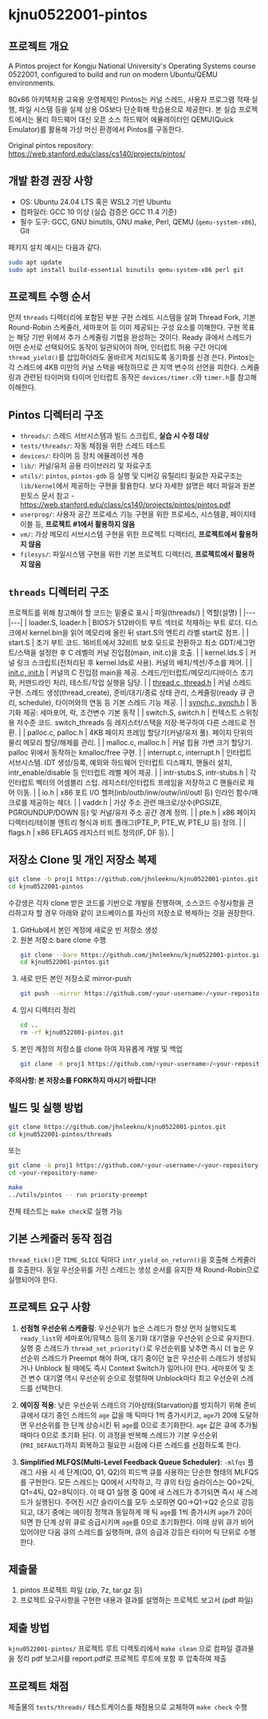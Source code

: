 # kjnu0522001-pintos

## 프로젝트 개요
A Pintos project for Kongju National University's Operating Systems course 0522001, configured to build and run on modern Ubuntu/QEMU environments.

80x86 아키텍처용 교육용 운영체제인 Pintos는 커널 스레드, 사용자 프로그램 적재·실행, 파일 시스템 등을 실제 상용 OS보다 단순화해 학습용으로 제공한다. 본 실습 프로젝트에서는 물리 하드웨어 대신 오픈 소스 하드웨어 에뮬레이터인 QEMU(Quick Emulator)를 활용해 가상 머신 환경에서 Pintos를 구동한다. 

Original pintos repository: https://web.stanford.edu/class/cs140/projects/pintos/


## 개발 환경 권장 사항
- OS: Ubuntu 24.04 LTS 혹은 WSL2 기반 Ubuntu 
- 컴파일러: GCC 10 이상 (실습 검증은 GCC 11.4 기준)
- 필수 도구: GCC, GNU binutils, GNU make, Perl, QEMU (`qemu-system-x86`), Git

패키지 설치 예시는 다음과 같다.
```bash
sudo apt update
sudo apt install build-essential binutils qemu-system-x86 perl git
```

## 프로젝트 수행 순서
먼저 `threads` 디렉터리에 포함된 부분 구현 스레드 시스템을 살펴 Thread Fork, 기본 Round-Robin 스케줄러, 세마포어 등 이미 제공되는 구성 요소를 이해한다. 구현 목표는 해당 기반 위에서 추가 스케줄링 기법을 완성하는 것이다. Ready 큐에서 스레드가 어떤 순서로 선택되어도 동작이 일관되어야 하며, 인터럽트 허용 구간 어디에 `thread_yield()`를 삽입하더라도 올바르게 처리되도록 동기화를 신경 쓴다. Pintos는 각 스레드에 4KB 미만의 커널 스택을 배정하므로 큰 지역 변수의 선언을 피한다. 스케줄링과 관련된 타이머와 타이머 인터럽트 동작은 `devices/timer.c`와 `timer.h`를 참고해 이해한다. 

## Pintos 디렉터리 구조
- `threads/`: 스레드 서브시스템과 빌드 스크립트, **실습 시 수정 대상**
- `tests/threads/`: 자동 채점을 위한 스레드 테스트
- `devices/`: 타이머 등 장치 에뮬레이션 계층
- `lib/`: 커널/유저 공용 라이브러리 및 자료구조
- `utils/`: `pintos`, `pintos-gdb` 등 실행 및 디버깅 유틸리티
필요한 자료구조는 `lib/kernel`에서 제공하는 구현을 활용한다. 보다 자세한 설명은 헤더 파일과 원본 핀토스 문서 참고 - https://web.stanford.edu/class/cs140/projects/pintos/pintos.pdf 
- `userprog/`: 사용자 공간 프로세스 기능 구현을 위한 프로세스, 시스템콜, 페이지테이블 등, **프로젝트 #1에서 활용하지 않음**
- `vm/`: 가상 메모리 서브시스템 구현을 위한 프로젝트 디렉터리, **프로젝트에서 활용하지 않음**
- `filesys/`: 파일시스템 구현을 위한 기본 프로젝트 디렉터리, **프로젝트에서 활용하지 않음**

## `threads` 디렉터리 구조 
프로젝트를 위해 참고해야 할 코드는 밑줄로 표시
| 파일(threads/) | 역할(설명) |
|---|---|
| loader.S, loader.h | BIOS가 512바이트 부트 섹터로 적재하는 부트 로더. 디스크에서 kernel.bin을 읽어 메모리에 올린 뒤 start.S의 엔트리 라벨 start로 점프. |
| start.S | 초기 부트 코드. 16비트에서 32비트 보호 모드로 전환하고 최소 GDT/세그먼트/스택을 설정한 후 C 레벨의 커널 진입점(main, init.c)을 호출. |
| kernel.lds.S | 커널 링크 스크립트(전처리된 후 kernel.lds로 사용). 커널의 배치/섹션/주소를 제어. |
| <ins>init.c, init.h</ins> | 커널의 C 진입점 main을 제공. 스레드/인터럽트/메모리/디바이스 초기화, 커맨드라인 처리, 테스트/작업 실행을 담당. |
| <ins>thread.c, thread.h</ins> | 커널 스레드 구현. 스레드 생성(thread_create), 준비/대기/종료 상태 관리, 스케줄링(ready 큐 관리, schedule), 타이머와의 연동 등 기본 스레드 기능 제공. |
| <ins>synch.c, synch.h</ins> | 동기화 제공: 세마포어, 락, 조건변수 기본 동작 |
| switch.S, switch.h | 컨텍스트 스위칭용 저수준 코드. switch_threads 등 레지스터/스택을 저장·복구하여 다른 스레드로 전환. |
| palloc.c, palloc.h | 4KB 페이지 프레임 할당기(커널/유저 풀). 페이지 단위의 물리 메모리 할당/해제를 관리. |
| malloc.c, malloc.h | 커널 힙용 가변 크기 할당기. palloc 위에서 동작하는 kmalloc/free 구현. |
| interrupt.c, interrupt.h | 인터럽트 서브시스템. IDT 생성/등록, 예외와 하드웨어 인터럽트 디스패치, 핸들러 설치, intr_enable/disable 등 인터럽트 레벨 제어 제공. |
| intr-stubs.S, intr-stubs.h | 각 인터럽트 벡터의 어셈블리 스텁. 레지스터/인터럽트 프레임을 저장하고 C 핸들러로 제어 이동. |
| io.h | x86 포트 I/O 헬퍼(inb/outb/inw/outw/inl/outl 등) 인라인 함수/매크로를 제공하는 헤더. |
| vaddr.h | 가상 주소 관련 매크로/상수(PGSIZE, PGROUNDUP/DOWN 등) 및 커널/유저 주소 공간 경계 정의. |
| pte.h | x86 페이지 디렉터리/테이블 엔트리 형식과 비트 플래그(PTE_P, PTE_W, PTE_U 등) 정의. |
| flags.h | x86 EFLAGS 레지스터 비트 정의(IF, DF 등). |

## 저장소 Clone 및 개인 저장소 복제 
```bash
git clone -b proj1 https://github.com/jhnleeknu/kjnu0522001-pintos.git
cd kjnu0522001-pintos
```
수강생은 각자 clone 받은 코드를 기반으로 개발을 진행하며, 소스코드 수정사항을 관리하고자 할 경우 아래와 같이 코드베이스를 자신의 저장소로 복제하는 것을 권장한다. 
1. GitHub에서 본인 계정에 새로운 빈 저장소 생성
2. 원본 저장소 bare clone 수행
   ```bash
   git clone --bare https://github.com/jhnleeknu/kjnu0522001-pintos.git
   cd kjnu0522001-pintos.git
   ```
3. 새로 만든 본인 저장소로 mirror-push
   ```bash
   git push --mirror https://github.com/<your-username>/<your-repository-name>.git
   ```
5. 임시 디렉터리 정리
   ```bash
   cd ..
   rm -rf kjnu0522001-pintos.git
   ```
5. 본인 계정의 저장소를 clone 하여 자유롭게 개발 및 백업
   ```bash
   git clone -b proj1 https://github.com/<your-username>/<your-repository-name>.git
   ```
**주의사항: 본 저장소를 FORK하지 마시기 바랍니다!** 

## 빌드 및 실행 방법
```bash
git clone https://github.com/jhnleeknu/kjnu0522001-pintos.git
cd kjnu0522001-pintos/threads
```
또는
```bash
git clone -b proj1 https://github.com/<your-username>/<your-repository-name>.git
cd <your-repository-name>
```

```bash
make
../utils/pintos -- run priority-preempt
```
전체 테스트는 `make check`로 실행 가능 

## 기본 스케줄러 동작 점검
`thread_tick()`은 `TIME_SLICE` 틱마다 `intr_yield_on_return()`을 호출해 스케줄러를 호출한다. 동일 우선순위를 가진 스레드는 생성 순서를 유지한 채 Round-Robin으로 실행되어야 한다. 

## 프로젝트 요구 사항
1. **선점형 우선순위 스케줄링**: 우선순위가 높은 스레드가 항상 먼저 실행되도록 `ready_list`와 세마포어/뮤텍스 등의 동기화 대기열을 우선순위 순으로 유지한다. 실행 중 스레드가 `thread_set_priority()`로 우선순위를 낮추면 즉시 더 높은 우선순위 스레드가 Preempt 해야 하며, 대기 중이던 높은 우선순위 스레드가 생성되거나 Unblock 될 때에도 즉시 Context Switch가 일어나야 한다. 세마포어 및 조건 변수 대기열 역시 우선순위 순으로 정렬하며 Unblock마다 최고 우선순위 스레드를 선택한다.  

2. **에이징 적용**: 낮은 우선순위 스레드의 기아상태(Starvation)를 방지하기 위해 준비 큐에서 대기 중인 스레드의 `age` 값을 매 틱마다 1씩 증가시키고, `age`가 20에 도달하면 우선순위를 한 단계 상승시킨 뒤 `age`를 0으로 초기화한다. `age` 값은 큐에 추가될 때마다 0으로 초기화 된다. 이 과정을 반복해 스레드가 기본 우선순위(`PRI_DEFAULT`)까지 회복하고 필요한 시점에 다른 스레드를 선점하도록 한다. 

3. **Simplified MLFQS(Multi-Level Feedback Queue Scheduler)**: `-mlfqs` 플래그 사용 시 세 단계(Q0, Q1, Q2)의 피드백 큐를 사용하는 단순한 형태의 MLFQS를 구현한다. 모든 스레드는 Q0에서 시작하고, 각 큐의 타임 슬라이스는 Q0=2틱, Q1=4틱, Q2=8틱이다. 이 때 Q1 실행 중 Q0에 새 스레드가 추가되면 즉시 새 스레드가 실행된다. 주어진 시간 슬라이스를 모두 소모하면 Q0→Q1→Q2 순으로 강등되고, 대기 중에는 에이징 정책과 동일하게 매 틱 `age`를 1씩 증가시켜 `age`가 20이 되면 한 단계 상위 큐로 승급시키며 `age`를 0으로 초기화한다. 이때 상위 큐가 비어 있어야만 다음 큐의 스레드를 실행하며, 큐의 승급과 강등은 타이머 틱 단위로 수행한다. 


## 제출물 
1. pintos 프로젝트 파일 (zip, 7z, tar.gz 등)
2. 프로젝트 요구사항을 구현한 내용과 결과를 설명하는 프로젝트 보고서 (pdf 파일)

## 제출 방법 
`kjnu0522001-pintos/` 프로젝트 루트 디렉토리에서 `make clean` 으로 컴파일 결과물을 정리
 pdf 보고서를 report.pdf로 프로젝트 루트에 포함 후 압축하여 제출 

## 프로젝트 채점
제출물의 `tests/threads/` 테스트케이스를 채점용으로 교체하여 `make check` 수행
